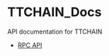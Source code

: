 # TTCHAIN_Docs

API documentation for TTCHAIN

* [RPC API](https://ttchain-docs.readthedocs.io/en/latest/)
